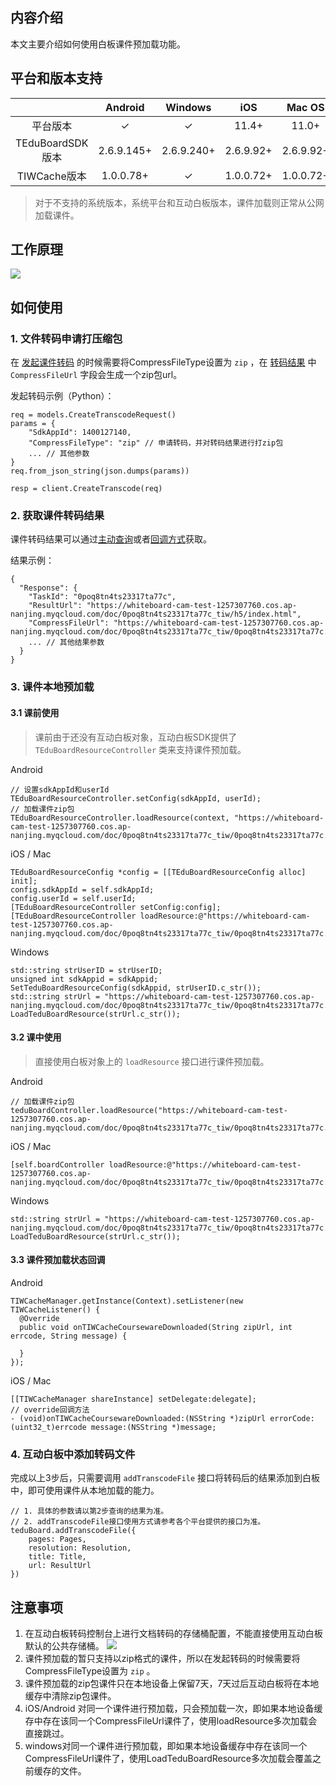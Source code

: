 ## 内容介绍

本文主要介绍如何使用白板课件预加载功能。

## 平台和版本支持

| |Android|Windows| iOS |Mac OS| Web |
|:-:|:-:|:-:|:-:|:-:|:-:|
| 平台版本 |✓|✓|11.4+|11.0+|✖|
| TEduBoardSDK版本 | 2.6.9.145+ | 2.6.9.240+ | 2.6.9.92+ | 2.6.9.92+ |✖|
| TIWCache版本 | 1.0.0.78+ | ✓ | 1.0.0.72+ | 1.0.0.72+ |✖|

> 对于不支持的系统版本，系统平台和互动白板版本，课件加载则正常从公网加载课件。

## 工作原理

![](https://qcloudimg.tencent-cloud.cn/raw/7a9bd0940ae4b00d521d2e1be9613bf1.jpg)

## 如何使用

### 1. 文件转码申请打压缩包

在 [发起课件转码](https://cloud.tencent.com/document/product/1137/40060) 的时候需要将CompressFileType设置为 `zip` ，在 [转码结果](https://cloud.tencent.com/document/product/1137/40059) 中 `CompressFileUrl` 字段会生成一个zip包url。

发起转码示例（Python）：
```
req = models.CreateTranscodeRequest()
params = {
    "SdkAppId": 1400127140,
    "CompressFileType": "zip" // 申请转码，并对转码结果进行打zip包
    ... // 其他参数
}
req.from_json_string(json.dumps(params))

resp = client.CreateTranscode(req)

```
### 2. 获取课件转码结果

课件转码结果可以通过[主动查询](https://cloud.tencent.com/document/product/1137/40059)或者[回调方式](https://cloud.tencent.com/document/product/1137/40058)获取。

结果示例：

```
{
  "Response": {
    "TaskId": "0poq8tn4ts23317ta77c",
    "ResultUrl": "https://whiteboard-cam-test-1257307760.cos.ap-nanjing.myqcloud.com/doc/0poq8tn4ts23317ta77c_tiw/h5/index.html",
    "CompressFileUrl": "https://whiteboard-cam-test-1257307760.cos.ap-nanjing.myqcloud.com/doc/0poq8tn4ts23317ta77c_tiw/0poq8tn4ts23317ta77c.zip"
    ... // 其他结果参数
  }
}
```

### 3. 课件本地预加载

#### 3.1 课前使用

> 课前由于还没有互动白板对象，互动白板SDK提供了 `TEduBoardResourceController` 类来支持课件预加载。

Android
```
// 设置sdkAppId和userId
TEduBoardResourceController.setConfig(sdkAppId, userId);
// 加载课件zip包
TEduBoardResourceController.loadResource(context, "https://whiteboard-cam-test-1257307760.cos.ap-nanjing.myqcloud.com/doc/0poq8tn4ts23317ta77c_tiw/0poq8tn4ts23317ta77c.zip");
```

iOS / Mac
```
TEduBoardResourceConfig *config = [[TEduBoardResourceConfig alloc] init];
config.sdkAppId = self.sdkAppId;
config.userId = self.userId;
[TEduBoardResourceController setConfig:config];
[TEduBoardResourceController loadResource:@"https://whiteboard-cam-test-1257307760.cos.ap-nanjing.myqcloud.com/doc/0poq8tn4ts23317ta77c_tiw/0poq8tn4ts23317ta77c.zip"];
```

Windows
```
std::string strUserID = strUserID;
unsigned int sdkAppid = sdkAppid;
SetTeduBoardResourceConfig(sdkAppid, strUserID.c_str());
std::string strUrl = "https://whiteboard-cam-test-1257307760.cos.ap-nanjing.myqcloud.com/doc/0poq8tn4ts23317ta77c_tiw/0poq8tn4ts23317ta77c.zip";
LoadTeduBoardResource(strUrl.c_str());
```

#### 3.2 课中使用

> 直接使用白板对象上的 `loadResource` 接口进行课件预加载。

Android
```
// 加载课件zip包
teduBoardController.loadResource("https://whiteboard-cam-test-1257307760.cos.ap-nanjing.myqcloud.com/doc/0poq8tn4ts23317ta77c_tiw/0poq8tn4ts23317ta77c.zip");
```

iOS / Mac
```
[self.boardController loadResource:@"https://whiteboard-cam-test-1257307760.cos.ap-nanjing.myqcloud.com/doc/0poq8tn4ts23317ta77c_tiw/0poq8tn4ts23317ta77c.zip"];
```

Windows
```
std::string strUrl = "https://whiteboard-cam-test-1257307760.cos.ap-nanjing.myqcloud.com/doc/0poq8tn4ts23317ta77c_tiw/0poq8tn4ts23317ta77c.zip";
LoadTeduBoardResource(strUrl.c_str());
```
#### 3.3 课件预加载状态回调

Android
```
TIWCacheManager.getInstance(Context).setListener(new TIWCacheListener() {
  @Override
  public void onTIWCacheCoursewareDownloaded(String zipUrl, int errcode, String message) {
      
  }
});
```

iOS / Mac
```
[[TIWCacheManager shareInstance] setDelegate:delegate];
// override回调方法
- (void)onTIWCacheCoursewareDownloaded:(NSString *)zipUrl errorCode:(uint32_t)errcode message:(NSString *)message;
```

### 4. 互动白板中添加转码文件

完成以上3步后，只需要调用 `addTranscodeFile` 接口将转码后的结果添加到白板中，即可使用课件从本地加载的能力。

```
// 1. 具体的参数请以第2步查询的结果为准。
// 2. addTranscodeFile接口使用方式请参考各个平台提供的接口为准。
teduBoard.addTranscodeFile({
    pages: Pages,
    resolution: Resolution,
    title: Title,
    url: ResultUrl
})
```

## 注意事项

1. 在互动白板转码控制台上进行文档转码的存储桶配置，不能直接使用互动白板默认的公共存储桶。
![](https://main.qcloudimg.com/raw/aac31bf03a1e5f6523ad083443731d7a.png)
2. 课件预加载的暂只支持以zip格式的课件，所以在发起转码的时候需要将CompressFileType设置为 `zip` 。
3. 课件预加载的zip包课件只在本地设备上保留7天，7天过后互动白板将在本地缓存中清除zip包课件。
4. iOS/Android 对同一个课件进行预加载，只会预加载一次，即如果本地设备缓存中存在该同一个CompressFileUrl课件了，使用loadResource多次加载会直接跳过。
5. windows对同一个课件进行预加载，即如果本地设备缓存中存在该同一个CompressFileUrl课件了，使用LoadTeduBoardResource多次加载会覆盖之前缓存的文件。
